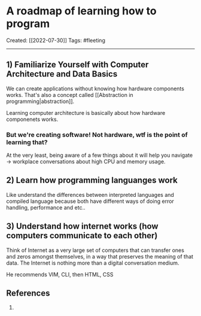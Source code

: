 

# A roadmap of learning how to program
Created:  [[2022-07-30]]
Tags: #fleeting 

---
## 1) Familiarize Yourself with Computer Architecture and Data Basics

We can create applications without knowing how hardware components works. 
That's also a concept called [[Abstraction in programming|abstraction]]. 

Learning computer architecture is basically about how hardware componenets works.

### But we're creating software! Not hardware, wtf is the point of learning that?
At the very least, being aware of a few things about it 
will help you navigate 
-> workplace conversations about high CPU and memory usage.


## 2) Learn how programming languanges work
Like understand the differences between 
interpreted languages and compiled language
because both have different ways of doing error handling, performance and etc..

## 3) Understand how internet works (how computers communicate to each other)

Think of Internet as a very large set of computers that can transfer ones and zeros amongst themselves, in a way that preserves the meaning of that data.
The Internet is nothing more than a digital conversation medium.

He recommends VIM, CLI, then HTML, CSS





## References
1. 